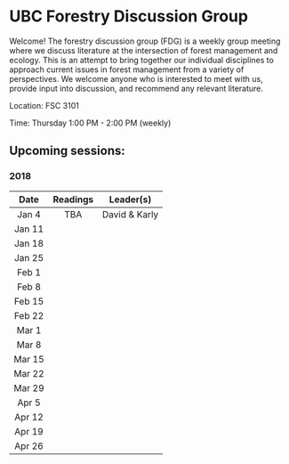 # UBC Forestry Discussion Group

Welcome! The forestry discussion group (FDG) is a weekly group meeting where we discuss literature at the intersection of forest management and ecology. This is an attempt to bring together our individual disciplines to approach current issues in forest management from a variety of perspectives. We welcome anyone who is interested to meet with us, provide input into discussion, and recommend any relevant literature. 

Location: FSC 3101

Time: Thursday 1:00 PM - 2:00 PM (weekly)


## Upcoming sessions:

### 2018

|  Date  | Readings |    Leader(s)  |
|:------:|:--------:|:-------------:|
| Jan 4  | TBA      | David & Karly |
| Jan 11 |          |               |
| Jan 18 |          |               |
| Jan 25 |          |               |
|  Feb 1 |          |               |
|  Feb 8 |          |               |
| Feb 15 |          |               |
| Feb 22 |          |               |
|  Mar 1 |          |               |
|  Mar 8 |          |               |
| Mar 15 |          |               |
| Mar 22 |          |               |
| Mar 29 |          |               |
|  Apr 5 |          |               |
| Apr 12 |          |               |
| Apr 19 |          |               |
| Apr 26 |          |               |